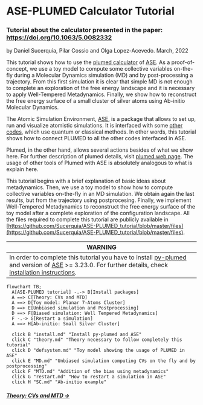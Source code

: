 # ASE-PLUMED Calculator Tutorial
### Tutorial about the calculator presented in the paper: https://doi.org/10.1063/5.0082332
by Daniel Sucerquia, Pilar Cossio and Olga Lopez-Acevedo. March, 2022

This tutorial shows how to use the [plumed calculator](https://wiki.fysik.dtu.dk/ase/ase/calculators/plumed.html)
of [ASE](https://wiki.fysik.dtu.dk/ase/). As a proof-of-concept, we use a toy model to compute
some collective variables on-the-fly during a Molecular Dynamics
simulation (MD) and by post-processing a trajectory. From this first simulation it is clear that
simple MD is not enough to complete an exploration of the free energy landscape and it is necessary to
apply Well-Tempered Metadynamics. Finally, we show how
to reconstruct the free energy surface of a small cluster of silver atoms using Ab-initio Molecular
Dynamics.

The Atomic Simulation Environment, [ASE](https://wiki.fysik.dtu.dk/ase/), is a package that allows to set up,
run and visualize atomistic simulations. It is interfaced with some [other codes](https://wiki.fysik.dtu.dk/ase/#supported-calculators),
which use quantum or classical methods. In other words, this tutorial shows how to connect PLUMED to
all the other codes interfaced in ASE.

Plumed, in the other hand, allows several actions besides of what we show here. For further description of plumed details, visit [plumed web page](http://www.plumed.org/doc). The usage of other tools of Plumed with ASE is absolutely analogous to what is explain here.

This tutorial begins with a brief explanation of basic ideas about metadynamics. Then, we use a toy model to show how to compute collective variables on-the-fly in an MD simulation. We obtain again the last results, but from the trajectory using postprocesing. Finally, we implement Well-Tempered Metadynamics to reconstruct the free energy surface of the toy model after a complete exploration of the configuration landscape. All the files required to complete this tutorial are publicly available in [https://github.com/Sucerquia/ASE-PLUMED_tutorial/blob/master/files](https://github.com/Sucerquia/ASE-PLUMED_tutorial/blob/master/files).

| **WARNING** |
| ---         |
| In order to complete this tutorial you have to install [py-plumed](https://www.plumed.org/doc-v2.8/user-doc/html/_installation.html#installingpython) and version of [ASE](https://gitlab.com/ase/ase) >= 3.23.0. For further details, check [installation instructions](install.md).|

```mermaid
flowchart TB;
  A[ASE-PLUMED tutorial] -.-> B[Install packages]
  A ==> C[Theory: CVs and MTD]
  A ==> D[Toy model: Planar 7-Atoms Cluster]
  D ==> E[Unbiased simulation and Postprocessing]
  D ==> F[Biased simulation: Well Tempered Metadynamics]
  F -.-> G[Restart a simulation]
  A ==> H[Ab-initio: Small Silver Cluster]

  click B "install.md" "Install py-plumed and ASE"
  click C "theory.md" "Theory necessary to follow completely this tutorial"
  click D "defsystem.md" "Toy model showing the usage of PLUMED in ASE"
  click E "MD.md" "Unbiased simulation computing CVs on the fly and by postprocessing"
  click F "MTD.md" "Addition of the bias using metadynamics"
  click G "restart.md" "How to restart a simulation in ASE"
  click H "SC.md" "Ab-initio example"
```

##### [Theory: CVs and MTD &rarr;](theory.md)
